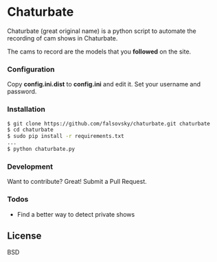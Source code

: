 # Chaturbate

Chaturbate (great original name) is a python script to automate the recording of cam shows in Chaturbate.

The cams to record are the models that you **followed** on the site.

### Configuration

Copy **config.ini.dist** to **config.ini** and edit it. Set your username and password.

### Installation

```sh
$ git clone https://github.com/falsovsky/chaturbate.git chaturbate
$ cd chaturbate
$ sudo pip install -r requirements.txt
...
$ python chaturbate.py
```

### Development

Want to contribute? Great! Submit a Pull Request.

### Todos

- Find a better way to detect private shows

License
----

BSD
